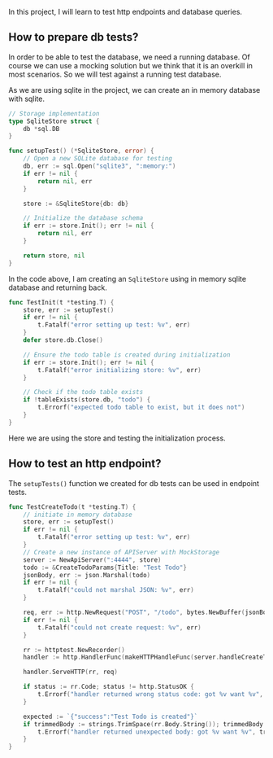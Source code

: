 In this project, I will learn to test http endpoints and database queries.

## How to prepare db tests?

In order to be able to test the database, we need a running database. Of course we can use a mocking solution but we think that it is an overkill in most scenarios. So we will test against a running test database.

As we are using sqlite in the project, we can create an in memory database with sqlite.

```go
// Storage implementation
type SqliteStore struct {
	db *sql.DB
}

func setupTest() (*SqliteStore, error) {
	// Open a new SQLite database for testing
	db, err := sql.Open("sqlite3", ":memory:")
	if err != nil {
		return nil, err
	}

	store := &SqliteStore{db: db}

	// Initialize the database schema
	if err := store.Init(); err != nil {
		return nil, err
	}

	return store, nil
}
```

In the code above, I am creating an `SqliteStore` using in memory sqlite database and returning back.

```go
func TestInit(t *testing.T) {
	store, err := setupTest()
	if err != nil {
		t.Fatalf("error setting up test: %v", err)
	}
	defer store.db.Close()

	// Ensure the todo table is created during initialization
	if err := store.Init(); err != nil {
		t.Fatalf("error initializing store: %v", err)
	}

	// Check if the todo table exists
	if !tableExists(store.db, "todo") {
		t.Errorf("expected todo table to exist, but it does not")
	}
}
```

Here we are using the store and testing the initialization process.

## How to test an http endpoint?

The `setupTests()` function we created for db tests can be used in endpoint tests.

```go
func TestCreateTodo(t *testing.T) {
	// initiate in memory database
	store, err := setupTest()
	if err != nil {
		t.Fatalf("error setting up test: %v", err)
	}
	// Create a new instance of APIServer with MockStorage
	server := NewApiServer(":4444", store)
	todo := &CreateTodoParams{Title: "Test Todo"}
	jsonBody, err := json.Marshal(todo)
	if err != nil {
		t.Fatalf("could not marshal JSON: %v", err)
	}

	req, err := http.NewRequest("POST", "/todo", bytes.NewBuffer(jsonBody))
	if err != nil {
		t.Fatalf("could not create request: %v", err)
	}

	rr := httptest.NewRecorder()
	handler := http.HandlerFunc(makeHTTPHandleFunc(server.handleCreateTodo))

	handler.ServeHTTP(rr, req)

	if status := rr.Code; status != http.StatusOK {
		t.Errorf("handler returned wrong status code: got %v want %v", status, http.StatusOK)
	}

	expected := `{"success":"Test Todo is created"}`
	if trimmedBody := strings.TrimSpace(rr.Body.String()); trimmedBody != expected {
		t.Errorf("handler returned unexpected body: got %v want %v", trimmedBody, expected)
	}
}
```
